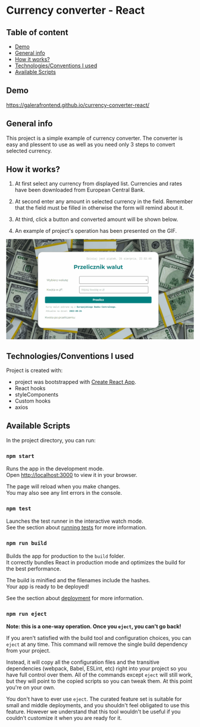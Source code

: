 # Currency converter - React

## Table of content
- [Demo](#Demo)
- [General info](#general-info)
- [How it works?](#how-it-works)
- [Technologies/Conventions I used](#technologiesconventions-i-used)
- [Available Scripts](#available-scripts)

## Demo
https://galerafrontend.github.io/currency-converter-react/

## General info
This project is a simple example of currency converter. The converter is easy and plessent to use as well as you need only 3 steps to convert selected currency.

## How it works?
1. At first select any currency from displayed list. Currencies and rates have been downloaded from European Central Bank. 

2. At second enter any amount in selected currency in the field.
Remember that the field must be filled in otherwise the form will remind about it.

3. At third, click a button and converted amount will be shown below. 

4. An example of project's operation has been presented on the GIF.

![How_it_works_currency_converter_react](How_it_works_CCR.gif)

## Technologies/Conventions I used
Project is created with:
- project was bootstrapped with [Create React App](https://github.com/facebook/create-react-app).
- React hooks
- styleComponents
- Custom hooks
- axios
## Available Scripts

In the project directory, you can run:

### `npm start`

Runs the app in the development mode.\
Open [http://localhost:3000](http://localhost:3000) to view it in your browser.

The page will reload when you make changes.\
You may also see any lint errors in the console.

### `npm test`

Launches the test runner in the interactive watch mode.\
See the section about [running tests](https://facebook.github.io/create-react-app/docs/running-tests) for more information.

### `npm run build`

Builds the app for production to the `build` folder.\
It correctly bundles React in production mode and optimizes the build for the best performance.

The build is minified and the filenames include the hashes.\
Your app is ready to be deployed!

See the section about [deployment](https://facebook.github.io/create-react-app/docs/deployment) for more information.

### `npm run eject`

**Note: this is a one-way operation. Once you `eject`, you can't go back!**

If you aren't satisfied with the build tool and configuration choices, you can `eject` at any time. This command will remove the single build dependency from your project.

Instead, it will copy all the configuration files and the transitive dependencies (webpack, Babel, ESLint, etc) right into your project so you have full control over them. All of the commands except `eject` will still work, but they will point to the copied scripts so you can tweak them. At this point you're on your own.

You don't have to ever use `eject`. The curated feature set is suitable for small and middle deployments, and you shouldn't feel obligated to use this feature. However we understand that this tool wouldn't be useful if you couldn't customize it when you are ready for it.
